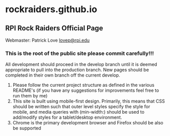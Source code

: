 rockraiders.github.io
=====================
RPI Rock Raiders Official Page
------------------------------
Webmaster: Patrick Love [lovep@rpi.edu](mailto:lovep@rpi.edu)

### This is the root of the public site please commit carefully!!!

All development should proceed in the develop branch until it is deemed appropriate to pull into the production branch.
New pages should be completed in their own branch off the current develop.

1. Please follow the current project structure as defined in the various README's (if you have any suggestions for
improvements feel free to run them by me)
2. This site is built using mobile-first design.  Primarily, this means that CSS should be written such that outer
level styles specify the style for mobile, and media queries with (min-width:) should be used to add/modify styles
for a tablet/desktop environment.
3. Chrome is the primary development browser and Firefox should be also be supported
    
 

